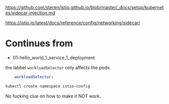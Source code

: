 https://github.com/steren/istio.github.io/blob/master/_docs/setup/kubernetes/sidecar-injection.md

https://istio.io/latest/docs/reference/config/networking/sidecar/


# Continues from

- 01-hello_world_1_service_1_deployment



the labbel `workloadSelector` only affects the pods.

```yaml
    workloadSelector:
```




```sh
kubectl create namespace istio-config
```



No fucking clue on how to make it NOT work.